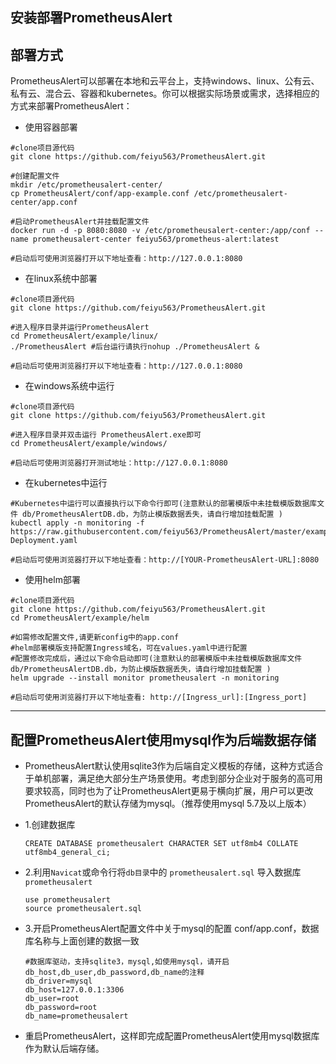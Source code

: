 ## 安装部署PrometheusAlert

部署方式
----

PrometheusAlert可以部署在本地和云平台上，支持windows、linux、公有云、私有云、混合云、容器和kubernetes。你可以根据实际场景或需求，选择相应的方式来部署PrometheusAlert：

- 使用容器部署

```
#clone项目源代码
git clone https://github.com/feiyu563/PrometheusAlert.git

#创建配置文件
mkdir /etc/prometheusalert-center/
cp PrometheusAlert/conf/app-example.conf /etc/prometheusalert-center/app.conf

#启动PrometheusAlert并挂载配置文件
docker run -d -p 8080:8080 -v /etc/prometheusalert-center:/app/conf --name prometheusalert-center feiyu563/prometheus-alert:latest

#启动后可使用浏览器打开以下地址查看：http://127.0.0.1:8080
```

- 在linux系统中部署

```
#clone项目源代码
git clone https://github.com/feiyu563/PrometheusAlert.git

#进入程序目录并运行PrometheusAlert
cd PrometheusAlert/example/linux/
./PrometheusAlert #后台运行请执行nohup ./PrometheusAlert &

#启动后可使用浏览器打开以下地址查看：http://127.0.0.1:8080
```

- 在windows系统中运行

```
#clone项目源代码
git clone https://github.com/feiyu563/PrometheusAlert.git

#进入程序目录并双击运行 PrometheusAlert.exe即可
cd PrometheusAlert/example/windows/

#启动后可使用浏览器打开测试地址：http://127.0.0.1:8080
```

- 在kubernetes中运行

```
#Kubernetes中运行可以直接执行以下命令行即可(注意默认的部署模版中未挂载模版数据库文件 db/PrometheusAlertDB.db，为防止模版数据丢失，请自行增加挂载配置 )
kubectl apply -n monitoring -f https://raw.githubusercontent.com/feiyu563/PrometheusAlert/master/example/kubernetes/PrometheusAlert-Deployment.yaml

#启动后可使用浏览器打开以下地址查看：http://[YOUR-PrometheusAlert-URL]:8080
```

- 使用helm部署

```
#clone项目源代码
git clone https://github.com/feiyu563/PrometheusAlert.git
cd PrometheusAlert/example/helm

#如需修改配置文件,请更新config中的app.conf
#helm部署模版支持配置Ingress域名，可在values.yaml中进行配置
#配置修改完成后，通过以下命令启动即可(注意默认的部署模版中未挂载模版数据库文件 db/PrometheusAlertDB.db，为防止模版数据丢失，请自行增加挂载配置 )
helm upgrade --install monitor prometheusalert -n monitoring

#启动后可使用浏览器打开以下地址查看: http://[Ingress_url]:[Ingress_port]
```
--------------------------------------------------------------------

配置PrometheusAlert使用mysql作为后端数据存储
----
- PrometheusAlert默认使用sqlite3作为后端自定义模板的存储，这种方式适合于单机部署，满足绝大部分生产场景使用。考虑到部分企业对于服务的高可用要求较高，同时也为了让PrometheusAlert更易于横向扩展，用户可以更改PrometheusAlert的默认存储为mysql。（推荐使用mysql 5.7及以上版本）
- 1.创建数据库
    ```
    CREATE DATABASE prometheusalert CHARACTER SET utf8mb4 COLLATE utf8mb4_general_ci;
    ```
- 2.利用`Navicat`或命令行将`db目录`中的 `prometheusalert.sql` 导入数据库`prometheusalert`
    ```
    use prometheusalert
    source prometheusalert.sql
    ```
- 3.开启PrometheusAlert配置文件中关于mysql的配置 conf/app.conf，数据库名称与上面创建的数据一致

    ```
    #数据库驱动，支持sqlite3，mysql,如使用mysql，请开启db_host,db_user,db_password,db_name的注释
    db_driver=mysql
    db_host=127.0.0.1:3306
    db_user=root
    db_password=root
    db_name=prometheusalert
    ```
- 重启PrometheusAlert，这样即完成配置PrometheusAlert使用mysql数据库作为默认后端存储。
